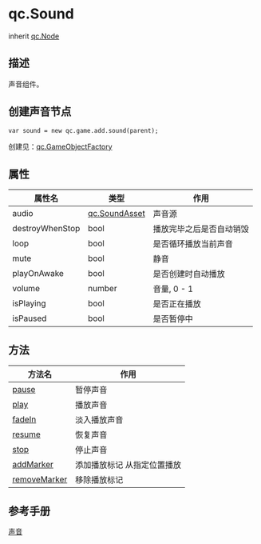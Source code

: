 # qc.Sound
inherit [qc.Node](CNode.md)

## 描述
声音组件。

## 创建声音节点
````
var sound = new qc.game.add.sound(parent);
````
创建见：[qc.GameObjectFactory](GameObjectFactory.md)

## 属性
| 属性名        |   类型       |  作用           |
| ------------- |-------------|-------------|
| audio | [qc.SoundAsset](../assets/SoundAsset.md) | 声音源 |
| destroyWhenStop | bool | 播放完毕之后是否自动销毁 |
| loop | bool | 是否循环播放当前声音 |
| mute | bool | 静音 |
| playOnAwake | bool | 是否创建时自动播放 |
| volume | number | 音量, 0 - 1 |
| isPlaying | bool | 是否正在播放 |
| isPaused | bool | 是否暂停中 |

## 方法
| 方法名 | 作用 |
| ------------- |-------------|
| [pause](sound_pause.md) | 暂停声音 |
| [play](sound_play.md) | 播放声音 |
| [fadeIn](sound_fadeIn.md) | 淡入播放声音 |
| [resume](sound_resume.md) | 恢复声音 |
| [stop](sound_stop.md) | 停止声音 |
| [addMarker](sound_addMarker.md) | 添加播放标记 从指定位置播放 |
| [removeMarker](sound_removeMarker.md) | 移除播放标记 |

## 参考手册
[声音](http://docs.zuoyouxi.com/manual/Sound/index.html)
